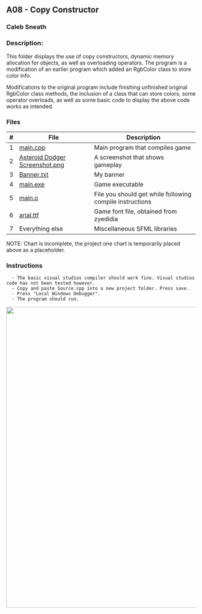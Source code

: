 ## A08 - Copy Constructor
### Caleb Sneath
### Description:

This folder displays the use of copy constructors, dynamic memory allocation for objects, as well as overloading operators. The program is a modification of an earlier program which added an RgbColor class to store color info.

Modifications to the original program include finishing unfinished original RgbColor class methods, the inclusion of a class that can store colors, some operator overloads, as well as some basic code to display the above code works as intended.

### Files

|   #   | File            | Description                                        |
| :---: | --------------- | -------------------------------------------------- |
|   1   | [main.cpp](https://github.com/CalebSneath/2143-OOP-sneath/blob/main/Assignments/P01/main.cpp)         | Main program that compiles game      |
|   2   | [Asteroid Dodger Screenshot.png](https://github.com/CalebSneath/2143-OOP-sneath/blob/main/Assignments/P01/Asteroid%20Dodger%20Screenshot.png)  | A screenshot that shows gameplay         |
|   3   | [Banner.txt](https://github.com/CalebSneath/2143-OOP-sneath/blob/main/Assignments/P01/Banner.txt) | My banner |
|   4   | [main.exe](https://github.com/CalebSneath/2143-OOP-sneath/blob/main/Assignments/P01/main.exe)     | Game executable |
|   5   | [main.o](https://github.com/CalebSneath/2143-OOP-sneath/blob/main/Assignments/P01/main.o)     | File you should get while following compile instructions |
|   6   | [arial.ttf](https://github.com/CalebSneath/2143-OOP-sneath/blob/main/Assignments/P01/arial.ttf)     | Game font file, obtained from zyedidia |
|   7   | Everything else | Miscellaneous SFML libraries |
NOTE: Chart is incomplete, the project one chart is temporarily placed above as a placeholder.


### Instructions

      - The basic visual studios compiler should work fine. Visual studios code has not been tested however.
      - Copy and paste Source.cpp into a new project folder. Press save.
      - Press "Local Windows Debugger".
      - The program should run.



<img src="Asteroid Dodger Screenshot.png" width="800">

